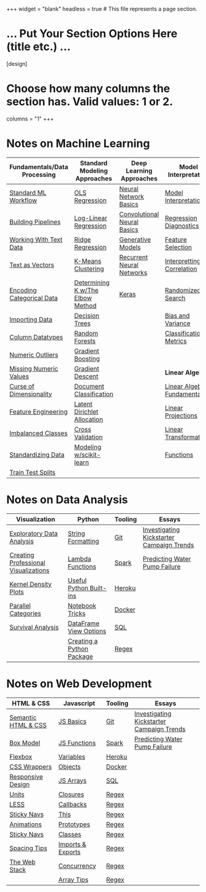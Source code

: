 +++
widget = "blank"
headless = true  # This file represents a page section.

# ... Put Your Section Options Here (title etc.) ...

[design]
  # Choose how many columns the section has. Valid values: 1 or 2.
  columns = "1"
+++

# Notes on Machine Learning

| Fundamentals/Data Processing                                                       | Standard Modeling Approaches                                                           | Deep Learning Approaches                                                                 | Model Interpretation                                                                   |
| ---------------------------------------------------------------------------------- | -------------------------------------------------------------------------------------- | ---------------------------------------------------------------------------------------- | -------------------------------------------------------------------------------------- |
| [Standard ML Workflow ](https://www.mwbrady.com/post/mlworkflow/mlworkflow/)       | [OLS Regression](https://www.mwbrady.com/post/olsregression/)                          | [Neural Network Basics](https://www.mwbrady.com/post/neuralnetworkbasics/)               | [Model Interpretation](https://www.mwbrady.com/post/modelinterpretation/)              |
| [Building Pipelines](https://www.mwbrady.com/post/pipelines/)                      | [Log-Linear Regression](https://www.mwbrady.com/post/loglinerregression/)              | [Convolutional Neural Basics](https://www.mwbrady.com/post/convolutionalneuralnetworks/) | [Regression Diagnostics](https://www.mwbrady.com/post/regressiondiagnostics/)          |
| [Working With Text Data](https://www.mwbrady.com/post/workingwithtextdata/)        | [Ridge Regression](https://www.mwbrady.com/post/ridgeregression/)                      | [Generative Models](https://www.mwbrady.com/post/generativemodels/)                      | [Feature Selection](https://www.mwbrady.com/post/featureselection/)                    |
| [Text as Vectors](https://www.mwbrady.com/post/textasvectors/)                     | [K-Means Clustering](https://www.mwbrady.com/post/kmeans/)                             | [Recurrent Neural Networks](https://www.mwbrady.com/post/recurrentneuralnetworks/)       | [Interpretting Correlation](https://www.mwbrady.com/post/interprettingcorrelations/)   |
| [Encoding Categorical Data](https://www.mwbrady.com/post/encodingcategoricaldata/) | [Determining K w/The Elbow Method](https://www.mwbrady.com/post/elbowmethod/)          | [Keras](https://www.mwbrady.com/post/keras/)                                             | [Randomized Search](https://www.mwbrady.com/post/randomizedsearch/)                    |
| [Importing Data](https://www.mwbrady.com/post/importingdata/)                      | [Decision Trees](https://www.mwbrady.com/post/decisiontrees/)                          |                                                                                          | [Bias and Variance](https://www.mwbrady.com/post/biasandvariance/)                     |
| [Column Datatypes](https://www.mwbrady.com/post/columndatatypes/)                  | [Random Forests](https://www.mwbrady.com/post/randomforests/)                          |                                                                                          | [Classification Metrics](https://www.mwbrady.com/post/classificationmetrics/)          |
| [Numeric Outliers](https://www.mwbrady.com/post/numericoutliers/)                  | [Gradient Boosting](https://www.mwbrady.com/post/gradientboosting/)                    |                                                                                          |                                                                                        |
| [Missing Numeric Values](https://www.mwbrady.com/post/missingnumericvalues/)       | [Gradient Descent](https://www.mwbrady.com/post/gradientdescent/)                      |                                                                                          | **Linear Algebra**                                                                     |
| [Curse of Dimensionality](https://www.mwbrady.com/post/curseofdimensionality/)     | [Document Classification](https://www.mwbrady.com/post/documentclassification/)        |                                                                                          | [Linear Algebra Fundamentals](https://www.mwbrady.com/post/linearalgebrafundamentals/) |
| [Feature Engineering](https://www.mwbrady.com/post/featureengineering/)            | [Latent Dirichlet Allocation](https://www.mwbrady.com/post/latentdirichletallocation/) |                                                                                          | [Linear Projections](https://www.mwbrady.com/post/linearprojections/)                  |
| [Imbalanced Classes](https://www.mwbrady.com/post/imbalancedclasses/)              | [Cross Validation](https://www.mwbrady.com/post/crossvalidation/)                      |                                                                                          | [Linear Transformations](https://www.mwbrady.com/post/lineartransformations)           |
| [Standardizing Data](https://www.mwbrady.com/post/standardizingdata/)              | [Modeling w/scikit-learn](https://www.mwbrady.com/post/scikitlearnmodels)              |                                                                                          | [Functions](https://www.mwbrady.com/post/functions/)                                   |
| [Train Test Splits](https://www.mwbrady.com/post/traintestsplits/traintestsplits/) |                                                                                        |                                                                                          |                                                                                        |

# Notes on Data Analysis

| Visualization                                                                        | Python                                                                            | Tooling                                        | Essays                                                                                 |
| ------------------------------------------------------------------------------------ | --------------------------------------------------------------------------------- | ---------------------------------------------- | -------------------------------------------------------------------------------------- |
| [Exploratory Data Analysis](https://www.mwbrady.com/post/exploratorydataanalysis/)   | [String Formatting](https://www.mwbrady.com/post/stringformatting/)               | [Git](https://www.mwbrady.com/post/git/)       | [Investigating Kickstarter Campaign Trends](https://www.mwbrady.com/post/kickstarter/) |
| [Creating Professional Visualizations](https://www.mwbrady.com/post/visualization/)  | [Lambda Functions](https://www.mwbrady.com/post/lambdafunctions/)                 | [Spark](https://www.mwbrady.com/post/spark)    | [Predicting Water Pump Failure](https://www.mwbrady.com/#)                             |
| [Kernel Density Plots](https://www.mwbrady.com/post/kerneldensityplots/)             | [Useful Python Built-ins](https://www.mwbrady.com/post/usefulpythonbuiltins/)     | [Heroku](https://www.mwbrady.com/post/heroku/) |                                                                                        |
| [Parallel Categories](https://www.mwbrady.com/post/parallelcategoriesvisualization/) | [Notebook Tricks](https://www.mwbrady.com/post/notebooktricks/)                   | [Docker](https://www.mwbrady.com/post/docker/) |                                                                                        |
| [Survival Analysis](https://www.mwbrady.com/post/survivalanalysis/)                  | [DataFrame View Options](https://www.mwbrady.com/post/)                           | [SQL](https://www.mwbrady.com/post/sql/)       |                                                                                        |
|                                                                                      | [Creating a Python Package](https://www.mwbrady.com/post/creatingapythonpackage/) | [Regex](https://www.mwbrady.com/post/regex/)   |                                                                                        |

# Notes on Web Development

| HTML & CSS                                                           | Javascript                                                           | Tooling                                         | Essays                                                                                 |
| -------------------------------------------------------------------- | -------------------------------------------------------------------- | ----------------------------------------------- | -------------------------------------------------------------------------------------- |
| [Semantic HTML & CSS](https://www.mwbrady.com/post/semantichtmlcss/) | [JS Basics](https://www.mwbrady.com/post/jsbasics/)                  | [Git](https://www.mwbrady.com/post/git/)        | [Investigating Kickstarter Campaign Trends](https://www.mwbrady.com/post/kickstarter/) |
| [Box Model](https://www.mwbrady.com/post/boxmodel/)                  | [JS Functions](https://www.mwbrady.com/post/jsfunctions/)            | [Spark](https://www.mwbrady.com/post/spark)     | [Predicting Water Pump Failure](https://www.mwbrady.com/#)                             |
| [Flexbox](https://www.mwbrady.com/post/flexbox/)                     | [Variables](https://www.mwbrady.com/post/variables/)                 | [Heroku](https://www.mwbrady.com/post/heroku/)  |                                                                                        |
| [CSS Wrappers](https://www.mwbrady.com/post/wrappers/)               | [Objects](https://www.mwbrady.com/post/objects/)                     | [Docker](https://www.mwbrady.com/post/docker/)  |                                                                                        |
| [Responsive Design](https://www.mwbrady.com/post/responsivedesign/)  | [JS Arrays](https://www.mwbrady.com/jsarrays/)                       | [SQL](https://www.mwbrady.com/post/sql/)        |                                                                                        |
| [Units](https://www.mwbrady.com/post/units/)                         | [Closures](https://www.mwbrady.com/post/closures/)                   | [Regex](https://www.mwbrady.com/post/regex/)    |                                                                                        |
| [LESS](https://www.mwbrady.com/post/less/)                           | [Callbacks](https://www.mwbrady.com/post/callbacks/)                 | [Regex](https://www.mwbrady.com/post/regex/)    |                                                                                        |
| [Sticky Navs](https://www.mwbrady.com/post/stickynavs/)              | [This](https://www.mwbrady.com/post/this/)                           | [Regex](https://www.mwbrady.com/post/regex/)    |                                                                                        |
| [Animations](https://www.mwbrady.com/post/animations/)               | [Prototypes](https://www.mwbrady.com/post/prototypes/)               | [Regex](https://www.mwbrady.com/post/regex/)    |                                                                                        |
| [Sticky Navs](https://www.mwbrady.com/post/stickynavs/)              | [Classes](https://www.mwbrady.com/post/classes/)                     | [Regex](https://www.mwbrady.com/post/regex/)    |                                                                                        |
| [Spacing Tips](https://www.mwbrady.com/post/spacingtips/)            | [Imports & Exports](https://www.mwbrady.com/post/importsandexports/) | [Regex](https://www.mwbrady.com/post/regex/)    |                                                                                        |
| [The Web Stack](https://www.mwbrady.com/post/stickynavs/)            | [Concurrency](https://www.mwbrady.com/post/concurrency/)             | [Regex](https://www.mwbrady.com/post/webstack/) |                                                                                        |
|                                                                      | [Array Tips](https://www.mwbrady.com/post/arraytips/)                | [Regex](https://www.mwbrady.com/post/webstack/) |                                                                                        |
